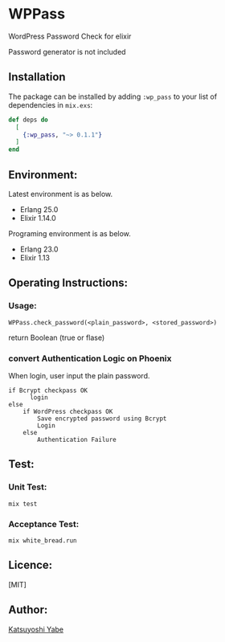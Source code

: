 # WPPass

WordPress Password Check for elixir

Password generator is not included

## Installation

The package can be installed by adding `:wp_pass` to your list of dependencies in `mix.exs`:

```elixir
def deps do
  [
    {:wp_pass, "~> 0.1.1"}
  ]
end
```

## Environment:
Latest environment is as below.

* Erlang 25.0
* Elixir 1.14.0


Programing environment is as below.

* Erlang 23.0
* Elixir 1.13

## Operating Instructions:
### Usage:
    WPPass.check_password(<plain_password>, <stored_password>)
	
return Boolean (true or flase)

### convert Authentication Logic on Phoenix

When login, user input the plain password.
```
if Bcrypt checkpass OK
      login
else
	if WordPress checkpass OK
		Save encrypted password using Bcrypt
		Login
	else
		Authentication Failure
```

## Test:
### Unit Test:
    mix test
	
### Acceptance Test:
    mix white_bread.run

## Licence:

[MIT]

## Author:

[Katsuyoshi Yabe](https://github.com/kay1759)

